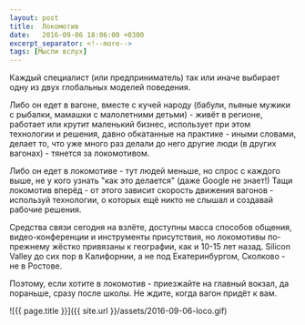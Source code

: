 ```yaml
---
layout: post
title:  Локомотив
date:   2016-09-06 18:06:00 +0300
excerpt_separator: <!--more-->
tags: [Мысли вслух]
---
```

Каждый специалист (или предприниматель) так или иначе выбирает одну из двух глобальных моделей поведения.

Либо он едет в вагоне, вместе с кучей народу (бабули, пьяные мужики с рыбалки, мамашки с малолетними детьми) - живёт в регионе, работает или крутит маленький бизнес, использует при этом технологии и решения, давно обкатанные на практике - иными словами, делает то, что уже много раз делали до него другие люди (в других вагонах) - тянется за локомотивом.

<!--more-->

Либо он едет в локомотиве - тут людей меньше, но спрос с каждого выше, не у кого узнать "как это делается" (даже Google не знает!) Тащи локомотив вперёд - от этого зависит скорость движения вагонов - используй технологии, о которых ещё никто не слышал и создавай рабочие решения.

Средства связи сегодня на взлёте, доступны масса способов общения, видео-конференции и инструменты присутствия, но локомотивы по-прежнему жёстко привязаны к географии, как и 10-15 лет назад. Silicon Valley до сих пор в Калифорнии, а не под Екатеринбургом, Сколково - не в Ростове.

Поэтому, если хотите в локомотив - приезжайте на главный вокзал, да пораньше, сразу после школы. Не ждите, когда вагон придёт к вам.

<div class="text-center" markdown="1">
![{{ page.title }}]({{ site.url }}/assets/2016-09-06-loco.gif)
</div>
